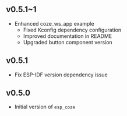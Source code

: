 ## v0.5.1~1

- Enhanced coze_ws_app example
    - Fixed Kconfig dependency configuration
    - Improved documentation in README
    - Upgraded button component version

## v0.5.1

- Fix ESP-IDF version dependency issue

## v0.5.0

- Initial version of `esp_coze`
